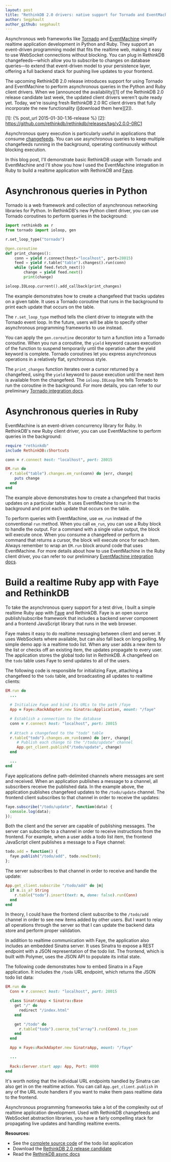 ```yaml
---
layout: post
title: "RethinkDB 2.0 drivers: native support for Tornado and EventMachine"
author: Segphault
author_github: segphault
---
```


Asynchronous web frameworks like [Tornado][] and [EventMachine][] simplify
realtime application development in Python and Ruby. They support an
event-driven programming model that fits the realtime web, making it easy to
use WebSocket connections without blocking. You can plug in RethinkDB
changefeeds&mdash;which allow you to subscribe to changes on database
queries&mdash;to extend that event-driven model to your persistence layer,
offering a full backend stack for pushing live updates to your frontend.

[Tornado]: http://www.tornadoweb.org/en/stable/
[EventMachine]: https://github.com/eventmachine/eventmachine

The upcoming RethinkDB 2.0 release introduces support for using Tornado and
EventMachine to perform asynchronous queries in the Python and Ruby client
drivers. When we [announced the availability][1] of the RethinkDB 2.0 release
candidate last week, the updated client drivers weren't quite ready yet. Today,
we're issuing fresh RethinkDB 2.0 RC client drivers that fully incorporate the
new functionality ([download them here][2]).
<!--more-->

[1]: {% post_url 2015-01-30-1.16-release %}
[2]: https://github.com/rethinkdb/rethinkdb/releases/tag/v2.0.0-0RC1

Asynchronous query execution is particularly useful in applications that
consume [changefeeds][]. You can use asynchronous queries to keep multiple
changefeeds running in the background, operating continuously without blocking
execution.

[changefeeds]: /docs/changefeeds

In this blog post, I'll demonstrate basic RethinkDB usage with Tornado and
EventMachine and I'll show you how I used the EventMachine integration in Ruby
to build a realtime application with RethinkDB and [Faye][].

[Faye]: http://faye.jcoglan.com/

# Asynchronous queries in Python

Tornado is a web framework and collection of asynchronous networking libraries
for Python. In RethinkDB's new Python client driver, you can use Tornado
coroutines to perform queries in the background:

```python
import rethinkdb as r
from tornado import ioloop, gen

r.set_loop_type("tornado")

@gen.coroutine
def print_changes():
    conn = yield r.connect(host="localhost", port=28015)
    feed = yield r.table("table").changes().run(conn)
    while (yield feed.fetch_next())
        change = yield feed.next()
        print(change)

ioloop.IOLoop.current().add_callback(print_changes)
```

The example demonstrates how to create a changefeed that tracks updates on a
given table. It uses a Tornado coroutine that runs in the background to print
each update that occurs on the table.

The `r.set_loop_type` method tells the client driver to integrate with the
Tornado event loop. In the future, users will be able to specify other
asynchronous programming frameworks to use instead.

You can apply the `gen.coroutine` decorator to turn a function into a Tornado
coroutine. When you run a coroutine, the `yield` keyword causes execution of
the function to suspend temporarily until the operation after the yield keyword
is complete. Tornado coroutines let you express asynchronous operations in a
relatively flat, synchronous style.

The `print_changes` function iterates over a cursor returned by a changefeed,
using the `yield` keyword to pause execution until the next item is available
from the changefeed. The `ioloop.IOLoop` line tells Tornado to run the
coroutine in the background. For more details, you can refer to our preliminary
[Tornado integration docs][3].

[3]: https://github.com/rethinkdb/docs/blob/issue-684-async-docs/2-query-language/asynchronous.md#python-and-tornado

# Asynchronous queries in Ruby

EventMachine is an event-driven concurrency library for Ruby. In RethinkDB's
new Ruby client driver, you can use EventMachine to perform queries in the
background:

```ruby
require "rethinkdb"
include RethinkDB::Shortcuts

conn = r.connect host: "localhost", port: 28015

EM.run do
  r.table("table").changes.em_run(conn) do |err, change|
    puts change 
  end
end
```

The example above demonstrates how to create a changefeed that tracks updates
on a particular table. It uses EventMachine to run in the background and print
each update that occurs on the table.

To perform queries with EventMachine, use `em_run` instead of the conventional
`run` method. When you call `em_run`, you can use a Ruby block to handle the
output. For a command with a single value output, the block will execute once.
When you consume a changefeed or perform a command that returns a cursor, the
block will execute once for each item.  Always remember to wrap an `EM.run`
block around code that uses EventMachine. For more details about how to use
EventMachine in the Ruby client driver, you can refer to our preliminary
[EventMachine integration docs][4].

[4]: https://github.com/rethinkdb/docs/blob/issue-684-async-docs/2-query-language/asynchronous.md#ruby-and-eventmachine


# Build a realtime Ruby app with Faye and RethinkDB

To take the asynchronous query support for a test drive, I built a simple
realtime Ruby app with [Faye][] and RethinkDB. Faye is an open source
publish/subscribe framework that includes a backend server component and a
frontend JavaScript library that runs in the web browser.

Faye makes it easy to do realtime messaging between client and server. It uses
WebSockets where available, but can also fall back on long polling.  My simple
demo app is a realtime todo list. When any user adds a new item to the list or
checks off an existing item, the updates propagate to every user. The
application stores the global todo list in RethinkDB. A changefeed on the
`todo` table uses Faye to send updates to all of the users.

The following code is responsible for initializing Faye, attaching a changefeed
to the `todo` table, and broadcasting all updates to realtime clients:

```ruby
EM.run do
  ...
  
  # Initialize Faye and bind its URLs to the path /faye
  App = Faye::RackAdapter.new Sinatra::Application, mount: "/faye"

  # Establish a connection to the database
  conn = r.connect host: "localhost", port: 28015
  
  # Attach a changefeed to the "todo" table
  r.table("todo").changes.em_run(conn) do |err, change|
     # Publish each change to the "/todo/update" channel
     App.get_client.publish("/todo/update", change)
  end

  ...
end

```

Faye applications define path-delimited channels where messages are sent and
received. When an application publishes a message to a channel, all subscribers
receive the published data. In the example above, the application publishes
changefeed updates to the `/todo/update` channel. The frontend client
subscribes to that channel in order to receive the updates:

```javascript
faye.subscribe("/todo/update", function(data) {
  console.log(data);
});
```

Both the client and the server are capable of publishing messages. The server
can subscribe to a channel in order to receive instructions from the frontend.
For example, when a user adds a todo list item, the frontend JavaScript client
publishes a message to a Faye channel:

```javascript
todo.add = function() {
  faye.publish("/todo/add", todo.newItem);
};
```

The server subscribes to that channel in order to receive and handle the update:

```ruby
App.get_client.subscribe "/todo/add" do |m|
  if m.is_a? String
    r.table("todo").insert(text: m, done: false).run(Conn)
  end
end
```

In theory, I could have the frontend client subscribe to the `/todo/add`
channel in order to see new items added by other users. But I want to relay all
operations through the server so that I can update the backend data store and
perform proper validation.

In addition to realtime communication with Faye, the application also includes
an embedded Sinatra server. It uses Sinatra to expose a REST endpoint with a
JSON representation of the todo list. The frontend, which is built with
Polymer, uses the JSON API to populate its initial state.

The following code demonstrates how to embed Sinatra in a Faye application. It
includes the `/todo` URL endpoint, which returns the JSON todo list data:

```ruby
EM.run do
  Conn = r.connect host: "localhost", port: 28015

  class SinatraApp < Sinatra::Base
    get "/" do
      redirect "/index.html"
    end

    get "/todo" do
      r.table("todo").coerce_to("array").run(Conn).to_json
    end
  end

  App = Faye::RackAdapter.new SinatraApp, mount: "/faye"

  ...
  
  Rack::Server.start app: App, Port: 4000
end
```

It's worth noting that the individual URL endpoints handled by Sinatra can also
get in on the realtime action. You can call `App.get_client.publish` in any of
the URL route handlers if you want to make them pass realtime data to the
frontend.

Asynchronous programming frameworks take a lot of the complexity out of
realtime application development. Used with RethinkDB changefeeds and WebSocket
abstraction libraries, you have a fairly compelling stack for propagating live
updates and handling realtime events.

**Resources:**

* See the [complete source code][6] of the todo list application
* Download the [RethinkDB 2.0 release candidate][7]
* Read the [RethinkDB async docs][8]

[6]: https://gist.github.com/segphault/f9c8f4c769429fd8f65d
[7]: https://github.com/rethinkdb/rethinkdb/releases/tag/v2.0.0-0RC1
[8]: https://github.com/rethinkdb/docs/blob/issue-684-async-docs/2-query-language/asynchronous.md
